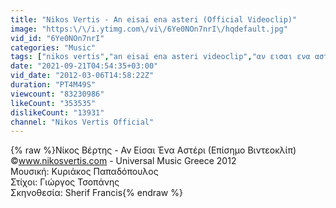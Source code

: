 ```yaml
---
title: "Nikos Vertis - An eisai ena asteri (Official Videoclip)"
image: "https:\/\/i.ytimg.com\/vi\/6Ye0NOn7nrI\/hqdefault.jpg"
vid_id: "6Ye0NOn7nrI"
categories: "Music"
tags: ["nikos vertis","an eisai ena asteri videoclip","αν εισαι ενα αστερι βιντεοκλιπ"]
date: "2021-09-21T04:54:35+03:00"
vid_date: "2012-03-06T14:58:22Z"
duration: "PT4M49S"
viewcount: "83230986"
likeCount: "353535"
dislikeCount: "13931"
channel: "Nikos Vertis Official"
---
```

{% raw %}Νίκος Βέρτης - Αν Είσαι Ένα Αστέρι (Επίσημο Βιντεοκλίπ)<br />©www.nikosvertis.com - Universal Music Greece 2012<br />Μουσική: Κυριάκος Παπαδόπουλος<br />Στίχοι: Γιώργος Τσοπάνης<br />Σκηνοθεσία: Sherif Francis{% endraw %}
